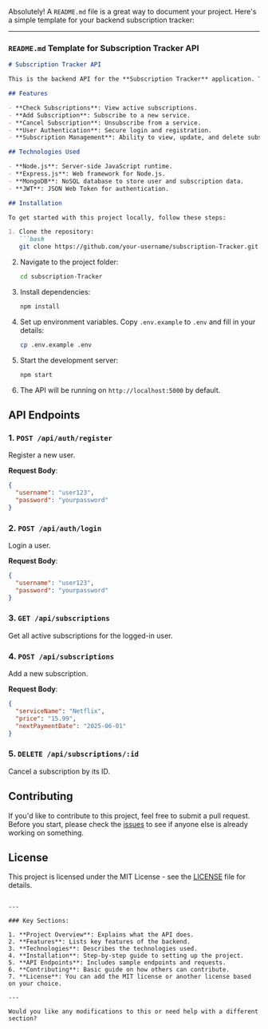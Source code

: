Absolutely! A `README.md` file is a great way to document your project. Here's a simple template for your backend subscription tracker:

---

### `README.md` Template for **Subscription Tracker API**

````markdown
# Subscription Tracker API

This is the backend API for the **Subscription Tracker** application. The API allows users to manage and track their subscriptions with functionality to check, subscribe, and unsubscribe from services.

## Features

- **Check Subscriptions**: View active subscriptions.
- **Add Subscription**: Subscribe to a new service.
- **Cancel Subscription**: Unsubscribe from a service.
- **User Authentication**: Secure login and registration.
- **Subscription Management**: Ability to view, update, and delete subscriptions.

## Technologies Used

- **Node.js**: Server-side JavaScript runtime.
- **Express.js**: Web framework for Node.js.
- **MongoDB**: NoSQL database to store user and subscription data.
- **JWT**: JSON Web Token for authentication.

## Installation

To get started with this project locally, follow these steps:

1. Clone the repository:
   ```bash
   git clone https://github.com/your-username/subscription-Tracker.git
````

2. Navigate to the project folder:

   ```bash
   cd subscription-Tracker
   ```

3. Install dependencies:

   ```bash
   npm install
   ```

4. Set up environment variables. Copy `.env.example` to `.env` and fill in your details:

   ```bash
   cp .env.example .env
   ```

5. Start the development server:

   ```bash
   npm start
   ```

6. The API will be running on `http://localhost:5000` by default.

## API Endpoints

### 1. `POST /api/auth/register`

Register a new user.

**Request Body**:

```json
{
  "username": "user123",
  "password": "yourpassword"
}
```

### 2. `POST /api/auth/login`

Login a user.

**Request Body**:

```json
{
  "username": "user123",
  "password": "yourpassword"
}
```

### 3. `GET /api/subscriptions`

Get all active subscriptions for the logged-in user.

### 4. `POST /api/subscriptions`

Add a new subscription.

**Request Body**:

```json
{
  "serviceName": "Netflix",
  "price": "15.99",
  "nextPaymentDate": "2025-06-01"
}
```

### 5. `DELETE /api/subscriptions/:id`

Cancel a subscription by its ID.

## Contributing

If you'd like to contribute to this project, feel free to submit a pull request. Before you start, please check the [issues](https://github.com/your-username/subscription-Tracker/issues) to see if anyone else is already working on something.

## License

This project is licensed under the MIT License - see the [LICENSE](LICENSE) file for details.

```

---

### Key Sections:

1. **Project Overview**: Explains what the API does.
2. **Features**: Lists key features of the backend.
3. **Technologies**: Describes the technologies used.
4. **Installation**: Step-by-step guide to setting up the project.
5. **API Endpoints**: Includes sample endpoints and requests.
6. **Contributing**: Basic guide on how others can contribute.
7. **License**: You can add the MIT license or another license based on your choice.

---

Would you like any modifications to this or need help with a different section?
```
